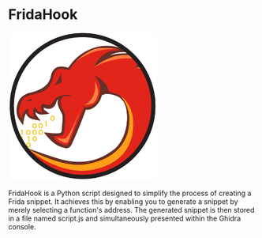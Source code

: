 # FridaHook

<img src="assets/logo.png" alt="Alt Text" width="300" height="300">



FridaHook is a Python script designed to simplify the process of creating a Frida snippet. It achieves this by enabling you to generate a snippet by merely selecting a function's address. The generated snippet is then stored in a file named script.js and simultaneously presented within the Ghidra console.
